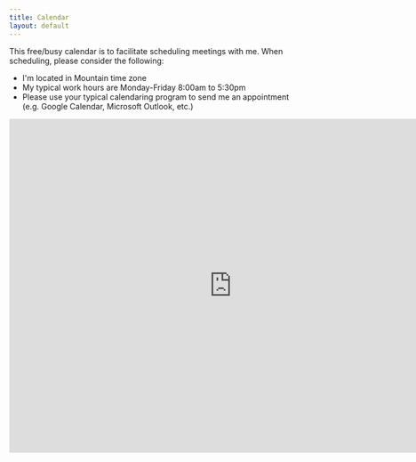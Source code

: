 ```yaml
---
title: Calendar
layout: default
---
```

This free/busy calendar is to facilitate scheduling meetings with me. When scheduling, please consider the following:

* I'm located in Mountain time zone
* My typical work hours are Monday-Friday 8:00am to 5:30pm
* Please use your typical calendaring program to send me an appointment (e.g. Google Calendar, Microsoft Outlook, etc.)

<iframe src="https://calendar.google.com/calendar/embed?src=brandt%40redd.org&ctz=America%2FDenver" style="border: 0" width="800" height="600" frameborder="0" scrolling="no"></iframe>
